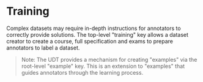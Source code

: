 # Training

Complex datasets may require in-depth instructions for annotators to correctly provide solutions. The top-level "training" key allows
a dataset creator to create a course, full specification and exams to prepare annotators to label a dataset.

> Note: The UDT provides a mechanism for creating "examples" via the root-level "example" key. This is an
> extension to "examples" that guides annotators through the learning process.

